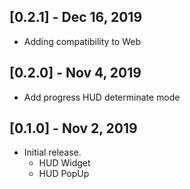 ## [0.2.1] - Dec 16, 2019   

* Adding compatibility to Web

## [0.2.0] - Nov 4, 2019   

* Add progress HUD determinate mode

## [0.1.0] - Nov 2, 2019    

* Initial release.
    - HUD Widget
    - HUD PopUp
